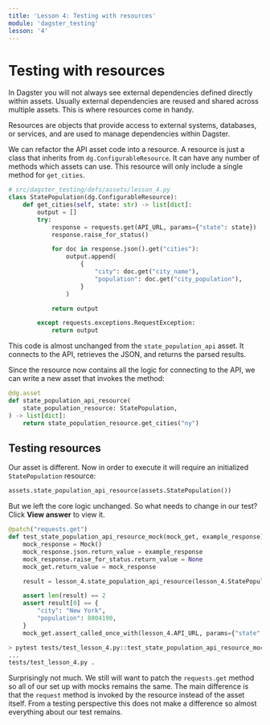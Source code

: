 ```yaml
---
title: 'Lesson 4: Testing with resources'
module: 'dagster_testing'
lesson: '4'
---
```


# Testing with resources

In Dagster you will not always see external dependencies defined directly within assets. Usually external dependencies are reused and shared across multiple assets. This is where resources come in handy.

Resources are objects that provide access to external systems, databases, or services, and are used to manage dependencies within Dagster.

We can refactor the API asset code into a resource. A resource is just a class that inherits from `dg.ConfigurableResource`. It can have any number of methods which assets can use. This resource will only include a single method for `get_cities`.

```python
# src/dagster_testing/defs/assets/lesson_4.py
class StatePopulation(dg.ConfigurableResource):
    def get_cities(self, state: str) -> list[dict]:
        output = []
        try:
            response = requests.get(API_URL, params={"state": state})
            response.raise_for_status()

            for doc in response.json().get("cities"):
                output.append(
                    {
                        "city": doc.get("city_name"),
                        "population": doc.get("city_population"),
                    }
                )

            return output

        except requests.exceptions.RequestException:
            return output
```

This code is almost unchanged from the `state_population_api` asset. It connects to the API, retrieves the JSON, and returns the parsed results.

Since the resource now contains all the logic for connecting to the API, we can write a new asset that invokes the method:

```python
@dg.asset
def state_population_api_resource(
    state_population_resource: StatePopulation,
) -> list[dict]:
    return state_population_resource.get_cities("ny")
```

## Testing resources

Our asset is different. Now in order to execute it will require an initialized `StatePopulation` resource:

```python
assets.state_population_api_resource(assets.StatePopulation())
```

But we left the core logic unchanged. So what needs to change in our test? Click **View answer** to view it.

```python {% obfuscated="true" %}
@patch("requests.get")
def test_state_population_api_resource_mock(mock_get, example_response):
    mock_response = Mock()
    mock_response.json.return_value = example_response
    mock_response.raise_for_status.return_value = None
    mock_get.return_value = mock_response

    result = lesson_4.state_population_api_resource(lesson_4.StatePopulation())

    assert len(result) == 2
    assert result[0] == {
        "city": "New York",
        "population": 8804190,
    }
    mock_get.assert_called_once_with(lesson_4.API_URL, params={"state": "ny"})

```

```bash
> pytest tests/test_lesson_4.py::test_state_population_api_resource_mock
...
tests/test_lesson_4.py .                                                          [100%]
```

Surprisingly not much. We still will want to patch the `requests.get` method so all of our set up with mocks remains the same. The main difference is that the `request` method is invoked by the resource instead of the asset itself. From a testing perspective this does not make a difference so almost everything about our test remains.
